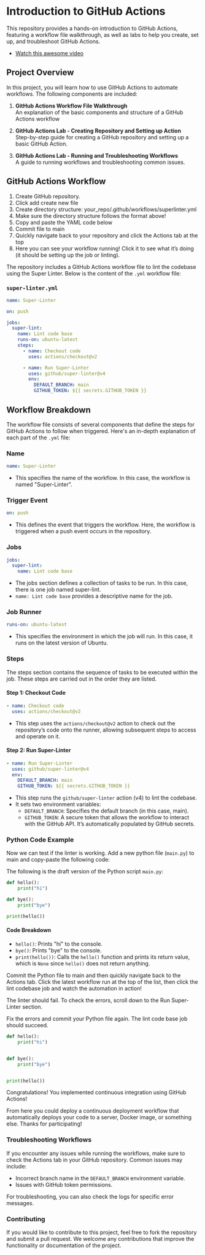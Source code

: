 # Introduction to GitHub Actions

This repository provides a hands-on introduction to GitHub Actions, featuring a workflow file walkthrough, as well as labs to help you create, set up, and troubleshoot GitHub Actions.

- [Watch this awesome video](https://youtu.be/mFFXuXjVgkU?si=W2NR_oh4FCbZXlhv)

## Project Overview

In this project, you will learn how to use GitHub Actions to automate workflows. The following components are included:

1. **GitHub Actions Workflow File Walkthrough**  
   An explanation of the basic components and structure of a GitHub Actions workflow

2. **GitHub Actions Lab - Creating Repository and Setting up Action**  
   Step-by-step guide for creating a GitHub repository and setting up a basic GitHub Action.

3. **GitHub Actions Lab - Running and Troubleshooting Workflows**  
   A guide to running workflows and troubleshooting common issues.

## GitHub Actions Workflow

1. Create GitHub repository.
2. Click add create new file
3. Create directory structure: your_repo/.github/workflows/superlinter.yml
4. Make sure the directory structure follows the format above!
5. Copy and paste the YAML code below
6. Commit file to main
7. Quickly navigate back to your repository and click the Actions tab at the top
8. Here you can see your workflow running! Click it to see what it’s doing (it should be setting up the job or linting).

The repository includes a GitHub Actions workflow file to lint the codebase using the Super Linter. Below is the content of the `.yml` workflow file:

### `super-linter.yml`

```yaml
name: Super-Linter

on: push

jobs:
  super-lint:
    name: Lint code base
    runs-on: ubuntu-latest
    steps:
      - name: Checkout code
        uses: actions/checkout@v2

      - name: Run Super-Linter
        uses: github/super-linter@v4
        env:
          DEFAULT_BRANCH: main
          GITHUB_TOKEN: ${{ secrets.GITHUB_TOKEN }}
```

## Workflow Breakdown

The workflow file consists of several components that define the steps for GitHub Actions to follow when triggered. Here's an in-depth explanation of each part of the `.yml` file:

### Name

```yaml
name: Super-Linter
```

- This specifies the name of the workflow. In this case, the workflow is named "Super-Linter".

### Trigger Event

```yaml
on: push
```

- This defines the event that triggers the workflow. Here, the workflow is triggered when a push event occurs in the repository.

### Jobs

```yaml
jobs:
  super-lint:
    name: Lint code base
```

- The jobs section defines a collection of tasks to be run. In this case, there is one job named super-lint.
- `name: Lint code base` provides a descriptive name for the job.

### Job Runner

```yaml
runs-on: ubuntu-latest
```

- This specifies the environment in which the job will run. In this case, it runs on the latest version of Ubuntu.

### Steps

The steps section contains the sequence of tasks to be executed within the job. These steps are carried out in the order they are listed.

#### Step 1: Checkout Code

```yaml
- name: Checkout code
  uses: actions/checkout@v2
```

- This step uses the `actions/checkout@v2` action to check out the repository’s code onto the runner, allowing subsequent steps to access and operate on it.

#### Step 2: Run Super-Linter

```yaml
- name: Run Super-Linter
  uses: github/super-linter@v4
  env:
    DEFAULT_BRANCH: main
    GITHUB_TOKEN: ${{ secrets.GITHUB_TOKEN }}
```

- This step runs the `github/super-linter` action (v4) to lint the codebase.
- It sets two environment variables:
  - `DEFAULT_BRANCH`: Specifies the default branch (in this case, main).
  - `GITHUB_TOKEN`: A secure token that allows the workflow to interact with the GitHub API. It’s automatically populated by GitHub secrets.

### Python Code Example

Now we can test if the linter is working. Add a new python file (`main.py`) to main and copy-paste the following code:

The following is the draft version of the Python script `main.py`:

```python
def hello():
    print("hi")

def bye():
    print("bye")

print(hello())
```

#### Code Breakdown

- `hello()`: Prints "hi" to the console.
- `bye()`: Prints "bye" to the console.
- `print(hello())`: Calls the `hello()` function and prints its return value, which is `None` since `hello()` does not return anything.

Commit the Python file to main and then quickly navigate back to the Actions tab. Click the latest workflow run at the top of the list, then click the lint codebase job and watch the automation in action!

The linter should fail. To check the errors, scroll down to the Run Super-Linter section.

Fix the errors and commit your Python file again. The lint code base job should succeed.

```python
def hello():
    print("hi")


def bye():
    print("bye")


print(hello())
```

Congratulations! You implemented continuous integration using GitHub Actions!

From here you could deploy a continuous deployment workflow that automatically deploys your code to a server, Docker image, or something else. Thanks for participating!

### Troubleshooting Workflows

If you encounter any issues while running the workflows, make sure to check the Actions tab in your GitHub repository. Common issues may include:

- Incorrect branch name in the `DEFAULT_BRANCH` environment variable.
- Issues with GitHub token permissions.

For troubleshooting, you can also check the logs for specific error messages.

### Contributing

If you would like to contribute to this project, feel free to fork the repository and submit a pull request. We welcome any contributions that improve the functionality or documentation of the project.


